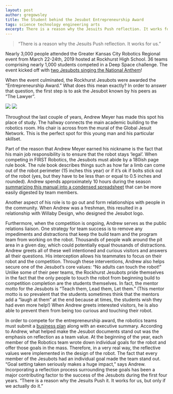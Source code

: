 ```yaml
---
layout: post
author: gregowsley
title: The Student behind the Jesubot Entrepreneurship Award
tags: science technology engineering arts 
excerpt: There is a reason why the Jesuits Push reflection. It works for us.
---
```


<blockquote>“There is a reason why the Jesuits Push reflection. It works for us.”</blockquote>

Nearly 3,000 people attended the Greater Kansas City Robotics Regional event from March 22-24th, 2019 hosted at Rockhurst High School. 36 teams comprising nearly 1,000 students competed in a Deep Space challenge. The event kicked off with [two Jesubots singing the National Anthem](https://www.youtube.com/watch?v=7-WL1TO-V6M&feature=youtu.be)!

When the event culminated, the Rockhurst Jesubots were awarded the “Entrepreneurship Award.” What does this mean exactly? In order to answer that question, the first step is to ask the Jesubot known by his peers as “The Lawyer”.

<div class="flex-wrapper">
    <img src="{{ site.baseurl }}/img/AndrewMeyer1.jpg">
    <img src="{{ site.baseurl }}/img/AndrewMeyer3.jpg">
</div>
<p class="caption">Throughout the last couple of years, Andrew Meyer has made this spot his place of study. The hallway connects the main academic building to the robotics room. His chair is across from the mural of the Global Jesuit Network. This is the perfect spot for this young man and his particular skillset.</p>

Part of the reason that Andrew Meyer earned his nickname is the fact that his main job responsibility is to ensure that the robot stays ‘legal’. When competing in FIRST Robotics, the Jesubots must abide by a 180ish page rule book. The rule book describes things such as how far a limb can come out of the robot perimeter (15 inches this year) or if it’s ok if bolts stick out of the robot (yes, but they have to be less than or equal to 0.5 inches and rounded).  Andrew spends approximately 10 hours during the season [summarizing this manual into a condensed spreadsheet](https://docs.google.com/spreadsheets/d/1GMIPKBeCooTrfqgG6DY16Hd3iF5IsFrkJnwX8mAR60w/edit?usp=sharing) that can be more easily digested by team members. 

Another aspect of his role is to go out and form relationships with people in the community. When Andrew was a freshman, this resulted in a relationship with Willaby Design, who designed the Jesubot logo.

Furthermore, when the competition is ongoing, Andrew serves as the public relations liaison. One strategy for team success is to remove any impediments and distractions that keep the build team and the program team from working on the robot. Thousands of people walk around the pit area in a given day, which could potentially equal thousands of distractions. Andrew greets all of these well intentioned and curious visitors and answers all their questions. His interception allows his teammates to focus on their robot and the competition. Through these interventions, Andrew also helps secure one of the Jesubot’s core values: “No adults can touch the robot!” Unlike some of their peer teams, the Rockhurst Jesubots pride themselves in the fact that the only people to touch the robot from beginning build to competition completion are the students themselves. In fact, the mentor motto for the Jesubots is “Teach them, Lead them, Let them.” (This mentor motto is so prevalent that the students sometimes think that the mentors add a “laugh at them” at the end because at times, the students wish they had even more help!) When Andrew greets interested visitors, he is also able to prevent them from being too curious and touching their robot. 

In order to compete for the entrepreneurship award, the robotics teams must submit a [business plan](https://drive.google.com/file/d/1bkOpPfQiGY1asOXqZytV_YwS904eN0lR/view?usp=sharing) along with an executive summary. According to Andrew, what helped make the Jesubot documents stand out was the emphasis on reflection as a team value. At the beginning of the year, each member of the Robotics team wrote down individual goals for the robot and offer those goals in the mass. Therefore, in a very real way, the reflective values were implemented in the design of the robot. The fact that every member of the Jesubots had an individual goal made the team stand out. “Goal setting taken seriously makes a huge impact,” says Andrew. Incorporating a reflection process surrounding these goals has been a major contributing factor to the success of the Jesubots during the first four years. “There is a reason why the Jesuits Push it. It works for us, but only if we actually do it.”

